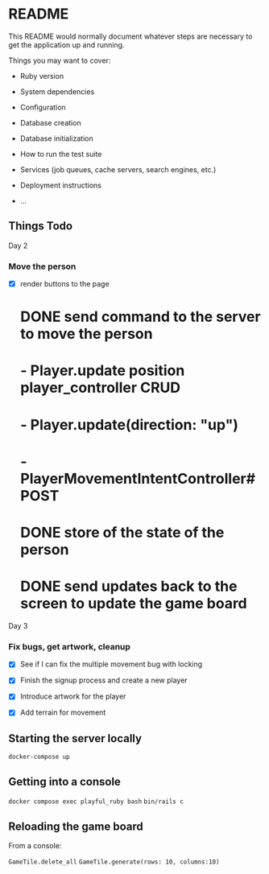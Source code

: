 # README

This README would normally document whatever steps are necessary to get the
application up and running.

Things you may want to cover:

* Ruby version

* System dependencies

* Configuration

* Database creation

* Database initialization

* How to run the test suite

* Services (job queues, cache servers, search engines, etc.)

* Deployment instructions

* ...

## Things Todo

Day 2

### Move the person

- [x] render buttons to the page
  # DONE send command to the server to move the person
  #   - Player.update position player_controller CRUD
  #   - Player.update(direction: "up")
  #   - PlayerMovementIntentController#POST
  # DONE store of the state of the person
  # DONE send updates back to the screen to update the game board

Day 3

### Fix bugs, get artwork, cleanup

- [x] See if I can fix the multiple movement bug with locking
- [x] Finish the signup process and create a new player
- [x] Introduce artwork for the player
- [x] Add terrain for movement


## Starting the server locally

`docker-compose up`

## Getting into a console

`docker compose exec playful_ruby bash`
`bin/rails c`

## Reloading the game board

From a console:

`GameTile.delete_all`
`GameTile.generate(rows: 10, columns:10)`


